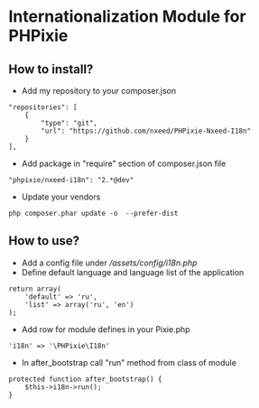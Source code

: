 Internationalization Module for PHPixie
=========

How to install?
----

* Add my repository to your composer.json

```
"repositories": [
    {
        "type": "git",
        "url": "https://github.com/nxeed/PHPixie-Nxeed-I18n"
    }
],
```
* Add package in "require" section of composer.json file

```
"phpixie/nxeed-i18n": "2.*@dev"
```
* Update your vendors

```
php composer.phar update -o  --prefer-dist
```

How to use?
----

* Add a config file under */assets/config/i18n.php*
* Define default language and language list of the application

```
return array(
    'default' => 'ru',
    'list' => array('ru', 'en')
);
```

* Add row for module defines in your Pixie.php

```
'i18n' => '\PHPixie\I18n'
```

* In after_bootstrap call "run" method from class of module

```
protected function after_bootstrap() {
    $this->i18n->run();
}
```

